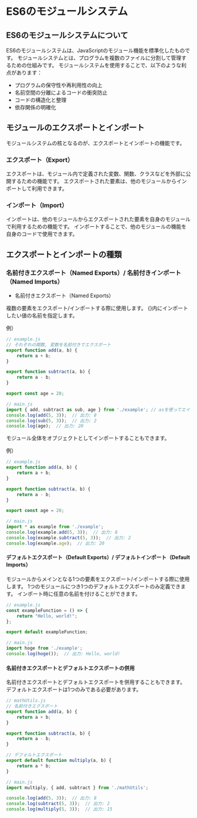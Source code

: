 # ES6のモジュールシステム

## ES6のモジュールシステムについて

ES6のモジュールシステムは、JavaScriptのモジュール機能を標準化したものです。
モジュールシステムとは、プログラムを複数のファイルに分割して管理するための仕組みです。
モジュールシステムを使用することで、以下のような利点があります：

- プログラムの保守性や再利用性の向上
- 名前空間の分離によるコードの衝突防止
- コードの構造化と整理
- 依存関係の明確化

## モジュールのエクスポートとインポート

モジュールシステムの核となるのが、エクスポートとインポートの機能です。

### エクスポート（Export）

エクスポートは、モジュール内で定義された変数、関数、クラスなどを外部に公開するための機能です。
エクスポートされた要素は、他のモジュールからインポートして利用できます。

### インポート（Import）

インポートは、他のモジュールからエクスポートされた要素を自身のモジュールで利用するための機能です。
インポートすることで、他のモジュールの機能を自身のコードで使用できます。

## エクスポートとインポートの種類

### 名前付きエクスポート（Named Exports）/ 名前付きインポート（Named Imports）

- 名前付きエクスポート（Named Exports）

複数の要素をエクスポート/インポートする際に使用します。
{}内にインポートしたい値の名前を指定します。

例）

```javascript
// example.js
// それぞれの関数, 変数を名前付きでエクスポート
export function add(a, b) {
    return a + b;
}

export function subtract(a, b) {
    return a - b;
}

export const age = 20;

// main.js
import { add, subtract as sub, age } from './example'; // asを使ってエイリアスをつけることもできる
console.log(add(5, 3));  // 出力: 8
console.log(sub(5, 3));  // 出力: 2
console.log(age);  // 出力: 20
```

モジュール全体をオブジェクトとしてインポートすることもできます。

例）

```javascript
// example.js
export function add(a, b) {
    return a + b;
}

export function subtract(a, b) {
    return a - b;
}

export const age = 20;

// main.js
import * as example from './example';
console.log(example.add(5, 3));  // 出力: 8
console.log(example.subtract(5, 3));  // 出力: 2
console.log(example.age);  // 出力: 20
```

#### デフォルトエクスポート（Default Exports）/ デフォルトインポート（Default Imports）

モジュールからメインとなる1つの要素をエクスポート/インポートする際に使用します。
1つのモジュールにつき1つのデフォルトエクスポートのみ定義できます。
インポート時に任意の名前を付けることができます。

```javascript
// example.js
const exampleFunction = () => {
    return "Hello, world!";
};

export default exampleFunction;

// main.js
import hoge from './example';
console.log(hoge());  // 出力: Hello, world!
```

#### 名前付きエクスポートとデフォルトエクスポートの併用

名前付きエクスポートとデフォルトエクスポートを併用することもできます。
デフォルトエクスポートは1つのみである必要があります。

```javascript
// mathUtils.js
// 名前付きエクスポート
export function add(a, b) {
    return a + b;
}

export function subtract(a, b) {
    return a - b;
}

// デフォルトエクスポート
export default function multiply(a, b) {
    return a * b;
}

// main.js
import multiply, { add, subtract } from './mathUtils';

console.log(add(5, 3));  // 出力: 8
console.log(subtract(5, 3));  // 出力: 2
console.log(multiply(5, 3));  // 出力: 15
```
